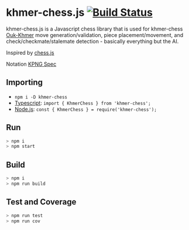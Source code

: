 # khmer-chess.js [![Build Status](https://travis-ci.com/K4us/khmer-chess.js.svg?branch=main)](https://travis-ci.com/K4us/khmer-chess.js)

khmer-chess.js is a Javascript chess library that is used for khmer-chess [Ouk-Khmer](https://en.wikipedia.org/wiki/Ouk-Khmer_(Hill%27s_version)) move generation/validation, piece placement/movement, and check/checkmate/stalemate detection - basically everything but the AI.

Inspired by [chess.js](https://github.com/jhlywa/chess.js)

Notation [KPNG Spec](https://github.com/K4us/khmer-chess.js/tree/main/src/kpgn/kpng-spec)

## Importing

* `npm i -D khmer-chess`
* [Typescript](https://www.typescriptlang.org/): `import { KhmerChess } from 'khmer-chess';`
* [Node.js](https://nodejs.org/en/): `const { KhmerChess } = require('khmer-chess');`

## Run

```bash
> npm i
> npm start
```

## Build

```bash
> npm i
> npm run build
```

## Test and Coverage

```bash
> npm run test
> npm run cov
```
